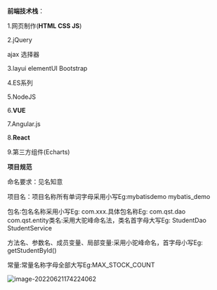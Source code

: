 **前端技术栈**：

1.网页制作(**HTML CSS JS**)

2.jQuery

ajax 选择器

3.layui elementUI Bootstrap

4.ES系列

5.NodeJS

6.**VUE**

7.Angular.js

8.**React**

9.第三方组件(Echarts)



**项目规范**

命名要求：见名知意

项目名：项目名称所有单词字母采用小写Eg:mybatisdemo mybatis_demo

包名∶包名名称采用小写Eg: com.xxx.具体包名称Eg: com.qst.dao com.qst.entity类名:采用大驼峰命名法，类名首字母大写Eg: StudentDao StudentService

方法名、参数名、成员变量、局部变量:采用小驼峰命名，首字母小写Eg: getStudentByld()

常量:常量名称字母全部大写Eg:MAX_STOCK_COUNT

<img src="C:\Users\22476\AppData\Roaming\Typora\typora-user-images\image-20220621174224062.png" alt="image-20220621174224062"  />



